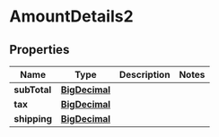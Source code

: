 
# AmountDetails2

## Properties
Name | Type | Description | Notes
------------ | ------------- | ------------- | -------------
**subTotal** | [**BigDecimal**](BigDecimal.md) |  | 
**tax** | [**BigDecimal**](BigDecimal.md) |  | 
**shipping** | [**BigDecimal**](BigDecimal.md) |  | 



